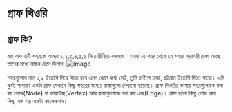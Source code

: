 # গ্রাফ থিওরি

## গ্রাফ কি?

ধরা যাক ৬টি শহরকে আমরা ১,২,৩,৪,৫,৬ দিয়ে চিহ্নিত করলাম। এবার যে শহর থেকে যে শহরে সরাসরি রাস্তা আছে তাদের মধ্যে লাইন টেনে দিলাম:
![image](https://user-images.githubusercontent.com/43339514/192503326-e192ceaf-4381-496d-9fdd-97c24dd5bf0c.png)

শহরগুলোর নাম ১,২ ইত্যাদি দিয়ে দিতে হবে এমন কোন কথা নেই, তুমি চাইলে ঢাকা, চট্টগ্রাম ইত্যাদি দিতে পারো। এটা খুবই সাধারণ একটা গ্রাফ যেখানে কিছু শহরের মধ্যের রাস্তাগুলো দেখানো হয়েছে। গ্রাফ থিওরির ভাষায় শহরগুলোকে বলা হয় নোড(Node) বা ভারটেক্স(Vertex) আর রাস্তাগুলোকে বলা হয় এজ(Edge)। গ্রাফ হলো কিছু নোড আর কিছু এজ এর একটা কালেকশন।
